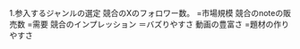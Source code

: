 
1.参入するジャンルの選定
	競合のXのフォロワー数。
		=市場規模
	 競合のnoteの販売数
		 =需要
	 競合のインプレッション
		 ＝バズりやすさ
	 動画の豊富さ
		 =題材の作りやすさ
		